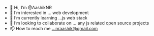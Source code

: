 - 👋 Hi, I’m @AashikNR
- 👀 I’m interested in ... web development
- 🌱 I’m currently learning ...js web stack
- 💞️ I’m looking to collaborate on ... any js related open source projects
- 📫 How to reach me ...nraashik@gmail.com

<!---
AashikNR/AashikNR is a ✨ special ✨ repository because its `README.md` (this file) appears on your GitHub profile.
You can click the Preview link to take a look at your changes.
--->
